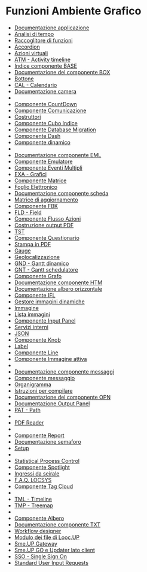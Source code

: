 # Funzioni Ambiente Grafico
- [Documentazione applicazione](Sorgenti/MB/DOC/LOBASE.md)
- [Analisi di tempo](Sorgenti/MB/DOC/LOCA02.md)
- [Raccoglitore di funzioni](Sorgenti/MB/DOC/LOCA07.md)
- [Accordion](Sorgenti/MB/DOC/LOCACC.md)
- [Azioni virtuali](Sorgenti/MB/DOC/LOCACT.md)
- [ATM - Activity timeline](Sorgenti/MB/DOC/LOCATM.md)
- [Indice componente BASE](Sorgenti/MB/DOC/LOCBAS.md)
- [Documentazione del componente BOX](Sorgenti/MB/DOC/LOCBOX.md)
- [Bottone](Sorgenti/MB/DOC/LOCBTN.md)
- [CAL - Calendario](Sorgenti/MB/DOC/LOCCAL.md)
- [Documentazione camera](Sorgenti/MB/DOC/LOCCAM.md)
- [](Sorgenti/MB/DOC/LOCCDE.md)
- [Componente CountDown](Sorgenti/MB/DOC/LOCCND.md)
- [Componente Comunicazione](Sorgenti/MB/DOC/LOCCOM.md)
- [Costruttori](Sorgenti/MB/DOC/LOCCOS.md)
- [Componente Cubo Indice](Sorgenti/MB/DOC/LOCCUB.md)
- [Componente Database Migration](Sorgenti/MB/DOC/LOCDBM.md)
- [Componente Dash](Sorgenti/MB/DOC/LOCDSH.md)
- [Componente dinamico](Sorgenti/MB/DOC/LOCDYN.md)
- [](Sorgenti/MB/DOC/LOCEDT.md)
- [Documentazione componente EML](Sorgenti/MB/DOC/LOCEML.md)
- [Componente Emulatore](Sorgenti/MB/DOC/LOCEMU.md)
- [Componente Eventi Multipli](Sorgenti/MB/DOC/LOCEVT.md)
- [EXA - Grafici](Sorgenti/MB/DOC/LOCEXA.md)
- [Componente Matrice](Sorgenti/MB/DOC/LOCEXB.md)
- [Foglio Elettronico](Sorgenti/MB/DOC/LOCEXC.md)
- [Documentazione componente scheda](Sorgenti/MB/DOC/LOCEXD.md)
- [Matrice di aggiornamento](Sorgenti/MB/DOC/LOCEXU.md)
- [Componente FBK](Sorgenti/MB/DOC/LOCFBK.md)
- [FLD - Field](Sorgenti/MB/DOC/LOCFLD.md)
- [Componente Flusso Azioni](Sorgenti/MB/DOC/LOCFLU.md)
- [Costruzione output PDF](Sorgenti/MB/DOC/LOCFRM.md)
- [TST](Sorgenti/MB/DOC/LOCFRX.md)
- [Componente Questionario](Sorgenti/MB/DOC/LOCG30.md)
- [Stampa in PDF](Sorgenti/MB/DOC/LOCG53.md)
- [Gauge](Sorgenti/MB/DOC/LOCGAU.md)
- [Geolocalizzazione](Sorgenti/MB/DOC/LOCGEO.md)
- [GND - Gantt dinamico](Sorgenti/MB/DOC/LOCGND.md)
- [GNT - Gantt schedulatore](Sorgenti/MB/DOC/LOCGNT.md)
- [Componente Grafo](Sorgenti/MB/DOC/LOCGRP.md)
- [Documentazione componente HTM](Sorgenti/MB/DOC/LOCHTM.md)
- [Documentazione albero orizzontale](Sorgenti/MB/DOC/LOCHTR.md)
- [Componente IFL](Sorgenti/MB/DOC/LOCIFL.md)
- [Gestore immagini dinamiche](Sorgenti/MB/DOC/LOCIMD.md)
- [Immagine](Sorgenti/MB/DOC/LOCIMG.md)
- [Lista immagini](Sorgenti/MB/DOC/LOCIML.md)
- [Componente Input Panel](Sorgenti/MB/DOC/LOCINP.md)
- [Servizi interni](Sorgenti/MB/DOC/LOCINT.md)
- [JSON](Sorgenti/MB/DOC/LOCJSO.md)
- [Componente Knob](Sorgenti/MB/DOC/LOCKNO.md)
- [Label](Sorgenti/MB/DOC/LOCLAB.md)
- [Componente Line](Sorgenti/MB/DOC/LOCLIN.md)
- [Componente Immagine attiva](Sorgenti/MB/DOC/LOCMAP.md)
- [](Sorgenti/MB/DOC/LOCMIN.md)
- [Documentazione componente messaggi](Sorgenti/MB/DOC/LOCMSG.md)
- [Componente messaggio](Sorgenti/MB/DOC/LOCMSS.md)
- [Organigramma](Sorgenti/MB/DOC/LOCOGN.md)
- [Istruzioni per compilare](Sorgenti/MB/DOC/LOCONV.md)
- [Documentazione del componente OPN](Sorgenti/MB/DOC/LOCOPN.md)
- [Documentazione Output Panel](Sorgenti/MB/DOC/LOCOUT.md)
- [PAT - Path](Sorgenti/MB/DOC/LOCPAT.md)
- [](Sorgenti/MB/DOC/LOCPAY.md)
- [PDF Reader](Sorgenti/MB/DOC/LOCPDF.md)
- [](Sorgenti/MB/DOC/LOCPGB.md)
- [Componente Report](Sorgenti/MB/DOC/LOCREP.md)
- [Documentazione semaforo](Sorgenti/MB/DOC/LOCSEM.md)
- [Setup](Sorgenti/MB/DOC/LOCSET.md)
- [](Sorgenti/MB/DOC/LOCSHE.md)
- [Statistical Process Control](Sorgenti/MB/DOC/LOCSPC.md)
- [Componente Spotlight](Sorgenti/MB/DOC/LOCSPL.md)
- [Ingressi da seirale](Sorgenti/MB/DOC/LOCSRI.md)
- [F.A.Q. LOCSYS](Sorgenti/MB/DOC/LOCSYS.md)
- [Componente Tag Cloud](Sorgenti/MB/DOC/LOCTCL.md)
- [](Sorgenti/MB/DOC/LOCTED.md)
- [TML - Timeline](Sorgenti/MB/DOC/LOCTML.md)
- [TMP - Treemap](Sorgenti/MB/DOC/LOCTMP.md)
- [](Sorgenti/MB/DOC/LOCTRA.md)
- [Componente Albero](Sorgenti/MB/DOC/LOCTRE.md)
- [Documentazione componente TXT](Sorgenti/MB/DOC/LOCTXT.md)
- [Workflow designer](Sorgenti/MB/DOC/LOCWFD.md)
- [Modulo dei file di Looc.UP](Sorgenti/MB/DOC/LOFILE.md)
- [Sme.UP Gateway](Sorgenti/MB/DOC/LOGATW.md)
- [Sme.UP GO e Updater lato client](Sorgenti/MB/DOC/LOSMEG.md)
- [SSO - Single Sign On](Sorgenti/MB/DOC/LOSSON.md)
- [Standard User Input Requests](Sorgenti/MB/DOC/LOSUIR.md)
